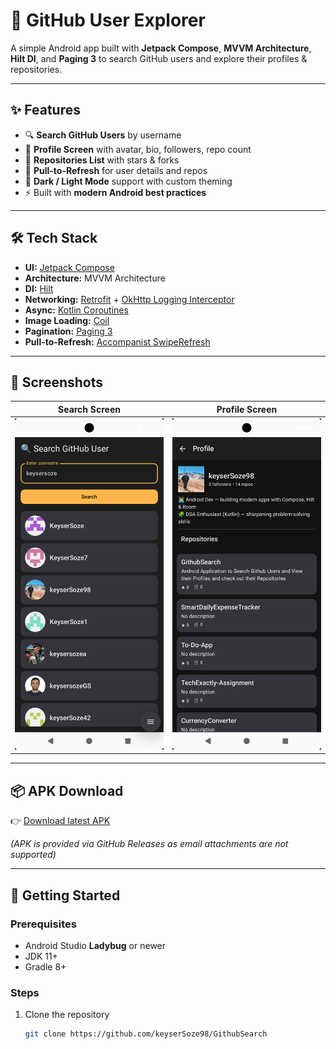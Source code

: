 # 📱 GitHub User Explorer

A simple Android app built with **Jetpack Compose**, **MVVM Architecture**, **Hilt DI**, and **Paging 3** to search GitHub users and explore their profiles & repositories.

---

## ✨ Features

- 🔍 **Search GitHub Users** by username
- 👤 **Profile Screen** with avatar, bio, followers, repo count
- 📂 **Repositories List** with stars & forks
- 🔄 **Pull-to-Refresh** for user details and repos
- 🌙 **Dark / Light Mode** support with custom theming
- ⚡ Built with **modern Android best practices**

---

## 🛠 Tech Stack

- **UI:** [Jetpack Compose](https://developer.android.com/jetpack/compose)  
- **Architecture:** MVVM Architecture  
- **DI:** [Hilt](https://developer.android.com/training/dependency-injection/hilt-android)  
- **Networking:** [Retrofit](https://square.github.io/retrofit/) + [OkHttp Logging Interceptor](https://square.github.io/okhttp/)  
- **Async:** [Kotlin Coroutines](https://kotlinlang.org/docs/coroutines-overview.html)  
- **Image Loading:** [Coil](https://coil-kt.github.io/coil/compose/)  
- **Pagination:** [Paging 3](https://developer.android.com/topic/libraries/architecture/paging/v3-overview)  
- **Pull-to-Refresh:** [Accompanist SwipeRefresh](https://google.github.io/accompanist/swiperefresh/)  

---

## 📸 Screenshots

| Search Screen | Profile Screen |
|---------------|----------------|
| ![Search](docs/screenshots/search.png) | ![Profile](docs/screenshots/profile.png) |

---

## 📦 APK Download

👉 [Download latest APK](https://github.com/keyserSoze98/GithubSearch/docs/apk/GithubSearch_V1.0)

*(APK is provided via GitHub Releases as email attachments are not supported)*

---

## 🚀 Getting Started

### Prerequisites
- Android Studio **Ladybug** or newer  
- JDK 11+  
- Gradle 8+  

### Steps
1. Clone the repository
   ```bash
   git clone https://github.com/keyserSoze98/GithubSearch

